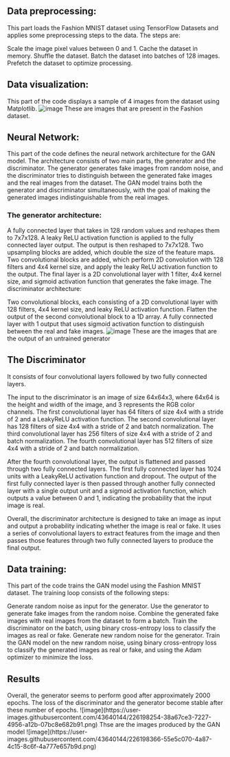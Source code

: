 <h2>Data preprocessing:</h2>

This part loads the Fashion MNIST dataset using TensorFlow Datasets and applies some preprocessing steps to the data. The steps are:

Scale the image pixel values between 0 and 1.
Cache the dataset in memory.
Shuffle the dataset.
Batch the dataset into batches of 128 images.
Prefetch the dataset to optimize processing.


<h2>Data visualization:</h2>

This part of the code displays a sample of 4 images from the dataset using Matplotlib.
![image](https://user-images.githubusercontent.com/43640144/226197723-a46627e2-69b5-47d5-82b2-e6dd926995d4.png)
These are images that are present in the Fashion dataset.

<h2>Neural Network:</h2>

This part of the code defines the neural network architecture for the GAN model. The architecture consists of two main parts, the generator and the discriminator. The generator generates fake images from random noise, and the discriminator tries to distinguish between the generated fake images and the real images from the dataset. The GAN model trains both the generator and discriminator simultaneously, with the goal of making the generated images indistinguishable from the real images.

<h3>The generator architecture:</h3>

A fully connected layer that takes in 128 random values and reshapes them to 7x7x128.
A leaky ReLU activation function is applied to the fully connected layer output.
The output is then reshaped to 7x7x128.
Two upsampling blocks are added, which double the size of the feature maps.
Two convolutional blocks are added, which perform 2D convolution with 128 filters and 4x4 kernel size, and apply the leaky ReLU activation function to the output.
The final layer is a 2D convolutional layer with 1 filter, 4x4 kernel size, and sigmoid activation function that generates the fake image.
The discriminator architecture:

Two convolutional blocks, each consisting of a 2D convolutional layer with 128 filters, 4x4 kernel size, and leaky ReLU activation function.
Flatten the output of the second convolutional block to a 1D array.
A fully connected layer with 1 output that uses sigmoid activation function to distinguish between the real and fake images.
![image](https://user-images.githubusercontent.com/43640144/226197850-2b41d0a7-1c73-4bc6-bd89-152aa4bd21f3.png)
These are the images that are the output of an untrained generator
<h2>The Discriminator</h2>
 It consists of four convolutional layers followed by two fully connected layers.

The input to the discriminator is an image of size 64x64x3, where 64x64 is the height and width of the image, and 3 represents the RGB color channels. The first convolutional layer has 64 filters of size 4x4 with a stride of 2 and a LeakyReLU activation function. The second convolutional layer has 128 filters of size 4x4 with a stride of 2 and batch normalization. The third convolutional layer has 256 filters of size 4x4 with a stride of 2 and batch normalization. The fourth convolutional layer has 512 filters of size 4x4 with a stride of 2 and batch normalization.

After the fourth convolutional layer, the output is flattened and passed through two fully connected layers. The first fully connected layer has 1024 units with a LeakyReLU activation function and dropout. The output of the first fully connected layer is then passed through another fully connected layer with a single output unit and a sigmoid activation function, which outputs a value between 0 and 1, indicating the probability that the input image is real.

Overall, the discriminator architecture is designed to take an image as input and output a probability indicating whether the image is real or fake. It uses a series of convolutional layers to extract features from the image and then passes those features through two fully connected layers to produce the final output.
<h2>Data training:</h2>

This part of the code trains the GAN model using the Fashion MNIST dataset. The training loop consists of the following steps:

Generate random noise as input for the generator.
Use the generator to generate fake images from the random noise.
Combine the generated fake images with real images from the dataset to form a batch.
Train the discriminator on the batch, using binary cross-entropy loss to classify the images as real or fake.
Generate new random noise for the generator.
Train the GAN model on the new random noise, using binary cross-entropy loss to classify the generated images as real or fake, and using the Adam optimizer to minimize the loss.

<h2> Results</h2>
Overall, the generator seems to perform good after approximately 2000 epochs. The loss of the discriminator and the generator become stable after these number of epochs.
![image](https://user-images.githubusercontent.com/43640144/226198254-38a67ce3-7227-4956-a12b-07bc8e682b91.png)
Thse are the images produced by the GAN model
![image](https://user-images.githubusercontent.com/43640144/226198366-55e5c070-4a87-4c15-8c6f-4a777e657b9d.png)

